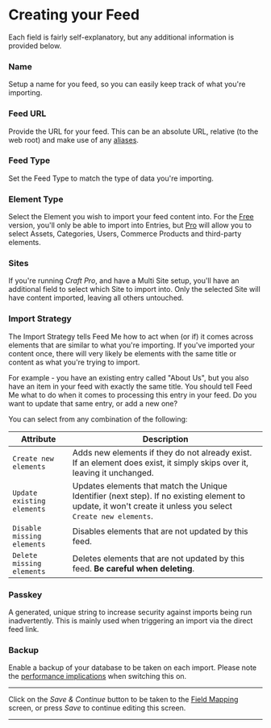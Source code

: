 # Creating your Feed

Each field is fairly self-explanatory, but any additional information is provided below.

### Name

Setup a name for you feed, so you can easily keep track of what you're importing.

### Feed URL

Provide the URL for your feed. This can be an absolute URL, relative (to the web root) and make use of any [aliases](https://docs.craftcms.com/v3/config/#aliases).

### Feed Type

Set the Feed Type to match the type of data you're importing.

### Element Type

Select the Element you wish to import your feed content into. For the [Free](/craft-plugins/feed-me/pricing) version, you'll only be able to import into Entries, but [Pro](https://verbb.io/craft-plugins/feed-me/pricing) will allow you to select Assets, Categories, Users, Commerce Products and third-party elements.

### Sites

If you're running _Craft Pro_, and have a Multi Site setup, you'll have an additional field to select which Site to import into. Only the selected Site will have content imported, leaving all others untouched.

### Import Strategy

The Import Strategy tells Feed Me how to act when (or if) it comes across elements that are similar to what you're importing. If you've imported your content once, there will very likely be elements with the same title or content as what you're trying to import.

For example - you have an existing entry called "About Us", but you also have an item in your feed with exactly the same title. You should tell Feed Me what to do when it comes to processing this entry in your feed. Do you want to update that same entry, or add a new one?

You can select from any combination of the following:

Attribute | Description
--- | ---
`Create new elements` | Adds new elements if they do not already exist. If an element does exist, it simply skips over it, leaving it unchanged.
`Update existing elements` | Updates elements that match the Unique Identifier (next step). If no existing element to update, it won't create it unless you select `Create new elements`.
`Disable missing elements` | Disables elements that are not updated by this feed.
`Delete missing elements` | Deletes elements that are not updated by this feed. **Be careful when deleting**.

### Passkey

A generated, unique string to increase security against imports being run inadvertently. This is mainly used when triggering an import via the direct feed link.

### Backup

Enable a backup of your database to be taken on each import. Please note the [performance implications](docs:support/troubleshooting#performance) when switching this on.

* * *

Click on the _Save & Continue_ button to be taken to the [Field Mapping](docs:feature-tour/field-mapping) screen, or press _Save_ to continue editing this screen.

* * *